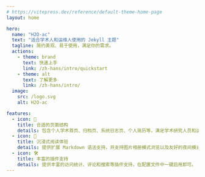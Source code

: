 ```yaml
---
# https://vitepress.dev/reference/default-theme-home-page
layout: home

hero:
  name: "H2O-ac"
  text: "适合学术人和运维人使用的 Jekyll 主题"
  tagline: 简约美观、易于使用，满足你的需求。
  actions:
    - theme: brand
      text: 快速上手
      link: /zh-hans/intro/quickstart
    - theme: alt
      text: 了解更多
      link: /zh-hans/intro/
  image:
    src: /logo.svg
    alt: H2O-ac

features:
  - icon: 📝
    title: 合适的页面结构
    details: 包含个人学术首页、归档页、系统日志页、个人简历等，满足学术研究人员和运维程序员的实际需求。
  - icon: 📖
    title: 沉浸式阅读体验
    details: 提供扩展 Markdown 语法支持，并支持图片相册模式浏览以及友好的夜间模式阅读。
  - icon: 🛠
    title: 丰富的插件支持
    details: 提供丰富的访问统计、评论和搜索等插件支持，在配置文件中一键启用即可。
---
```


